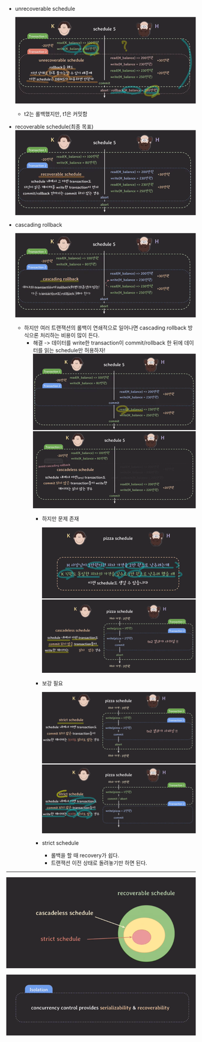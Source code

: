 - unrecoverable schedule

  ![img_40.png](images/img_40.png)
  - t2는 롤백했지만, t1은 커밋함
- recoverable schedule(최종 목표)
  ![img_41.png](images/img_41.png)
- cascading rollback

  ![img_42.png](images/img_42.png)

  - 하지만 여러 트랜잭션의 롤백이 연쇄적으로 일어나면 cascading rollback 방식으론 처리하는 비용이 많이 든다.
    - 해결 -> 데이터를 write한 transaction이 commit/rollback 한 뒤에 데이터를 읽는 schedule만 허용하자!
      ![img_43.png](images/img_43.png)
      ![img_45.png](images/img_45.png)
      - 하지만 문제 존재
      
        ![img_46.png](images/img_46.png)
        ![img_48.png](images/img_48.png)
      - 보강 필요
      
        ![img_49.png](images/img_49.png)
        ![img_50.png](images/img_50.png)
      - strict schedule
        - 롤백을 할 때 recovery가 쉽다.
        - 트랜잭션 이전 상태로 돌려놓기만 하면 된다.
---

![img_51.png](images/img_51.png)

![img_52.png](images/img_52.png)
